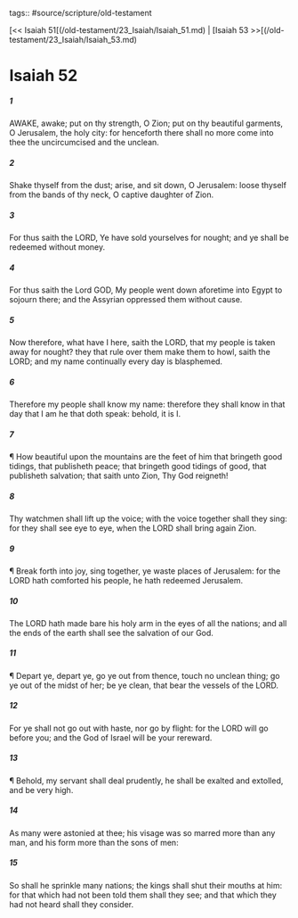 tags:: #source/scripture/old-testament

[<< Isaiah 51[(/old-testament/23_Isaiah/Isaiah_51.md) | [Isaiah 53 >>[(/old-testament/23_Isaiah/Isaiah_53.md)

# Isaiah 52

##### 1

AWAKE, awake; put on thy strength, O Zion; put on thy beautiful garments, O Jerusalem, the holy city: for henceforth there shall no more come into thee the uncircumcised and the unclean.

##### 2

Shake thyself from the dust; arise, and sit down, O Jerusalem: loose thyself from the bands of thy neck, O captive daughter of Zion.

##### 3

For thus saith the LORD, Ye have sold yourselves for nought; and ye shall be redeemed without money.

##### 4

For thus saith the Lord GOD, My people went down aforetime into Egypt to sojourn there; and the Assyrian oppressed them without cause.

##### 5

Now therefore, what have I here, saith the LORD, that my people is taken away for nought? they that rule over them make them to howl, saith the LORD; and my name continually every day is blasphemed.

##### 6

Therefore my people shall know my name: therefore they shall know in that day that I am he that doth speak: behold, it is I.

##### 7

¶ How beautiful upon the mountains are the feet of him that bringeth good tidings, that publisheth peace; that bringeth good tidings of good, that publisheth salvation; that saith unto Zion, Thy God reigneth!

##### 8

Thy watchmen shall lift up the voice; with the voice together shall they sing: for they shall see eye to eye, when the LORD shall bring again Zion.

##### 9

¶ Break forth into joy, sing together, ye waste places of Jerusalem: for the LORD hath comforted his people, he hath redeemed Jerusalem.

##### 10

The LORD hath made bare his holy arm in the eyes of all the nations; and all the ends of the earth shall see the salvation of our God.

##### 11

¶ Depart ye, depart ye, go ye out from thence, touch no unclean thing; go ye out of the midst of her; be ye clean, that bear the vessels of the LORD.

##### 12

For ye shall not go out with haste, nor go by flight: for the LORD will go before you; and the God of Israel will be your rereward.

##### 13

¶ Behold, my servant shall deal prudently, he shall be exalted and extolled, and be very high.

##### 14

As many were astonied at thee; his visage was so marred more than any man, and his form more than the sons of men:

##### 15

So shall he sprinkle many nations; the kings shall shut their mouths at him: for that which had not been told them shall they see; and that which they had not heard shall they consider.
